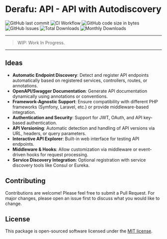 # Derafu: API - API with Autodiscovery

![GitHub last commit](https://img.shields.io/github/last-commit/derafu/api/main)
![CI Workflow](https://github.com/derafu/api/actions/workflows/ci.yml/badge.svg?branch=main&event=push)
![GitHub code size in bytes](https://img.shields.io/github/languages/code-size/derafu/api)
![GitHub Issues](https://img.shields.io/github/issues-raw/derafu/api)
![Total Downloads](https://poser.pugx.org/derafu/api/downloads)
![Monthly Downloads](https://poser.pugx.org/derafu/api/d/monthly)

---

> WIP: Work In Progress.

---

## Ideas

- **Automatic Endpoint Discovery**: Detect and register API endpoints automatically based on registered services, controllers, routes, or annotations.
- **OpenAPI/Swagger Documentation**: Generate API documentation dynamically using annotations or conventions.
- **Framework-Agnostic Support**: Ensure compatibility with different PHP frameworks (Symfony, Laravel, etc.) or provide middleware-based integration.
- **Authentication and Security**: Support for JWT, OAuth, and API key-based authentication.
- **API Versioning**: Automatic detection and handling of API versions via URL, headers, or query parameters.
- **Interactive API Explorer**: Built-in web interface for testing API endpoints.
- **Middleware & Hooks**: Allow customization via middleware or event-driven hooks for request processing.
- **Service Discovery Integration**: Optional registration with service discovery tools like Consul or Eureka.

## Contributing

Contributions are welcome! Please feel free to submit a Pull Request. For major changes, please open an issue first to discuss what you would like to change.

## License

This package is open-sourced software licensed under the [MIT license](https://opensource.org/licenses/MIT).
